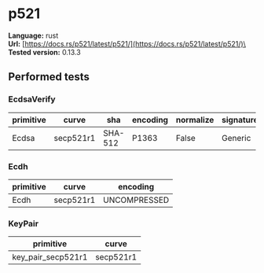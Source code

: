 # p521

**Language:**
rust\
**Url:**
[https://docs.rs/p521/latest/p521/](https://docs.rs/p521/latest/p521/)\
**Tested version:**
0.13.3

## Performed tests

### EcdsaVerify

| primitive | curve | sha | encoding | normalize | signatureGeneration |
| --- | --- | --- | --- | --- | --- |
| Ecdsa | secp521r1 | SHA-512 | P1363 | False | Generic |

### Ecdh

| primitive | curve | encoding |
| --- | --- | --- |
| Ecdh | secp521r1 | UNCOMPRESSED |

### KeyPair

| primitive | curve |
| --- | --- |
| key_pair_secp521r1 | secp521r1 |
